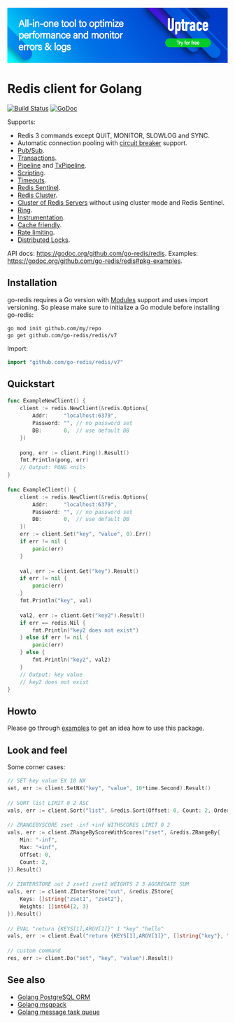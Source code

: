 <p align="center">
  <a href="https://uptrace.dev/?utm_source=gh-redis&utm_campaign=gh-redis-banner1">
    <img src="https://raw.githubusercontent.com/uptrace/roadmap/master/banner1.png" alt="All-in-one tool to optimize performance and monitor errors & logs">
  </a>
</p>

# Redis client for Golang

[![Build Status](https://travis-ci.org/go-redis/redis.png?branch=master)](https://travis-ci.org/go-redis/redis)
[![GoDoc](https://godoc.org/github.com/go-redis/redis?status.svg)](https://godoc.org/github.com/go-redis/redis)

Supports:

- Redis 3 commands except QUIT, MONITOR, SLOWLOG and SYNC.
- Automatic connection pooling with [circuit breaker](https://en.wikipedia.org/wiki/Circuit_breaker_design_pattern) support.
- [Pub/Sub](https://godoc.org/github.com/go-redis/redis#PubSub).
- [Transactions](https://godoc.org/github.com/go-redis/redis#example-Client-TxPipeline).
- [Pipeline](https://godoc.org/github.com/go-redis/redis#example-Client-Pipeline) and [TxPipeline](https://godoc.org/github.com/go-redis/redis#example-Client-TxPipeline).
- [Scripting](https://godoc.org/github.com/go-redis/redis#Script).
- [Timeouts](https://godoc.org/github.com/go-redis/redis#Options).
- [Redis Sentinel](https://godoc.org/github.com/go-redis/redis#NewFailoverClient).
- [Redis Cluster](https://godoc.org/github.com/go-redis/redis#NewClusterClient).
- [Cluster of Redis Servers](https://godoc.org/github.com/go-redis/redis#example-NewClusterClient--ManualSetup) without using cluster mode and Redis Sentinel.
- [Ring](https://godoc.org/github.com/go-redis/redis#NewRing).
- [Instrumentation](https://godoc.org/github.com/go-redis/redis#ex-package--Instrumentation).
- [Cache friendly](https://github.com/go-redis/cache).
- [Rate limiting](https://github.com/go-redis/redis_rate).
- [Distributed Locks](https://github.com/bsm/redislock).

API docs: https://godoc.org/github.com/go-redis/redis.
Examples: https://godoc.org/github.com/go-redis/redis#pkg-examples.

## Installation

go-redis requires a Go version with [Modules](https://github.com/golang/go/wiki/Modules) support and uses import versioning. So please make sure to initialize a Go module before installing go-redis:

```shell
go mod init github.com/my/repo
go get github.com/go-redis/redis/v7
```

Import:

```go
import "github.com/go-redis/redis/v7"
```

## Quickstart

```go
func ExampleNewClient() {
	client := redis.NewClient(&redis.Options{
		Addr:     "localhost:6379",
		Password: "", // no password set
		DB:       0,  // use default DB
	})

	pong, err := client.Ping().Result()
	fmt.Println(pong, err)
	// Output: PONG <nil>
}

func ExampleClient() {
	client := redis.NewClient(&redis.Options{
		Addr:     "localhost:6379",
		Password: "", // no password set
		DB:       0,  // use default DB
	})
	err := client.Set("key", "value", 0).Err()
	if err != nil {
		panic(err)
	}

	val, err := client.Get("key").Result()
	if err != nil {
		panic(err)
	}
	fmt.Println("key", val)

	val2, err := client.Get("key2").Result()
	if err == redis.Nil {
		fmt.Println("key2 does not exist")
	} else if err != nil {
		panic(err)
	} else {
		fmt.Println("key2", val2)
	}
	// Output: key value
	// key2 does not exist
}
```

## Howto

Please go through [examples](https://godoc.org/github.com/go-redis/redis#pkg-examples) to get an idea how to use this package.

## Look and feel

Some corner cases:

```go
// SET key value EX 10 NX
set, err := client.SetNX("key", "value", 10*time.Second).Result()

// SORT list LIMIT 0 2 ASC
vals, err := client.Sort("list", &redis.Sort{Offset: 0, Count: 2, Order: "ASC"}).Result()

// ZRANGEBYSCORE zset -inf +inf WITHSCORES LIMIT 0 2
vals, err := client.ZRangeByScoreWithScores("zset", &redis.ZRangeBy{
	Min: "-inf",
	Max: "+inf",
	Offset: 0,
	Count: 2,
}).Result()

// ZINTERSTORE out 2 zset1 zset2 WEIGHTS 2 3 AGGREGATE SUM
vals, err := client.ZInterStore("out", &redis.ZStore{
	Keys: []string{"zset1", "zset2"},
	Weights: []int64{2, 3}
}).Result()

// EVAL "return {KEYS[1],ARGV[1]}" 1 "key" "hello"
vals, err := client.Eval("return {KEYS[1],ARGV[1]}", []string{"key"}, "hello").Result()

// custom command
res, err := client.Do("set", "key", "value").Result()
```

## See also

- [Golang PostgreSQL ORM](https://github.com/go-pg/pg)
- [Golang msgpack](https://github.com/vmihailenco/msgpack)
- [Golang message task queue](https://github.com/vmihailenco/taskq)
